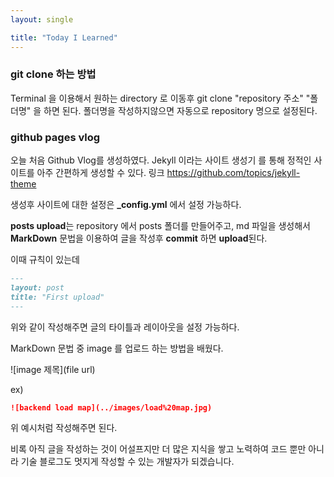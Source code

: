 ```yaml
---
layout: single

title: "Today I Learned"
---
```


### git clone 하는 방법

Terminal 을 이용해서 원하는 directory 로 이동후
git clone "repository 주소" "폴더명" 을 하면 된다.
폴더명을 작성하지않으면 자동으로 repository 명으로 설정된다.

### github pages vlog

오늘 처음 Github Vlog를 생성하였다.
Jekyll 이라는 사이트 생성기 를 통해 정적인 사이트를 아주 간편하게 생성할 수 있다.
링크 https://github.com/topics/jekyll-theme

생성후 사이트에 대한 설정은 **\_config.yml** 에서 설정 가능하다.

**posts upload**는
repository 에서 posts 폴더를 만들어주고, md 파일을 생성해서 **MarkDown** 문법을 이용하여 글을 작성후 **commit** 하면 **upload**된다.

이때 규칙이 있는데

```markdown
---
layout: post
title: "First upload"
---
```

위와 같이 작성해주면 글의 타이틀과 레이아웃을 설정 가능하다.

MarkDown 문법 중 image 를 업로드 하는 방법을 배웠다.

![image 제목](file url)

ex)

```markdown
![backend load map](../images/load%20map.jpg)
```

위 예시처럼 작성해주면 된다.

비록 아직 글을 작성하는 것이 어설프지만 더 많은 지식을 쌓고 노력하여 코드 뿐만 아니라 기술 블로그도 멋지게 작성할 수 있는 개발자가 되겠습니다.
